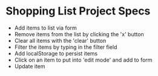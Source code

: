 # Shopping List Project Specs

- Add items to list via form
- Remove items from the list by clicking the 'x' button
- Clear all items with the 'clear' button
- Filter the items by typing in the filter field
- Add localStorage to persist items
- Click on an item to put into 'edit mode' and add to form
- Update item

